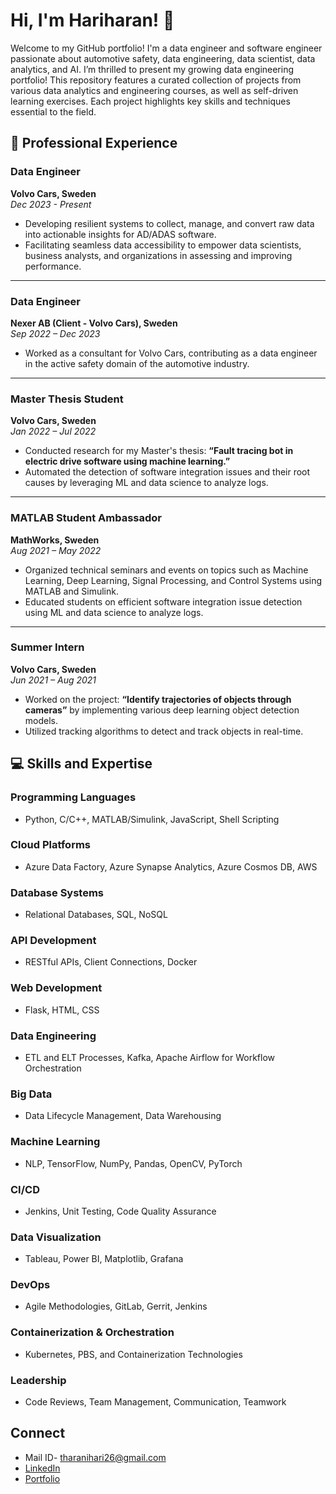# Hi, I'm Hariharan! 👋
Welcome to my GitHub portfolio! 
I'm a data engineer and software engineer passionate about automotive safety, data engineering, data scientist, data analytics, and AI. I’m thrilled to present my growing data engineering portfolio! This repository features a curated collection of projects from various data analytics and engineering courses, as well as self-driven learning exercises. Each project highlights key skills and techniques essential to the field.

## 💼 Professional Experience

### Data Engineer  
**Volvo Cars, Sweden**  
*Dec 2023 - Present*  
- Developing resilient systems to collect, manage, and convert raw data into actionable insights for AD/ADAS software.  
- Facilitating seamless data accessibility to empower data scientists, business analysts, and organizations in assessing and improving performance.  

---

### Data Engineer  
**Nexer AB (Client - Volvo Cars), Sweden**  
*Sep 2022 – Dec 2023*  
- Worked as a consultant for Volvo Cars, contributing as a data engineer in the active safety domain of the automotive industry.  

---

### Master Thesis Student  
**Volvo Cars, Sweden**  
*Jan 2022 – Jul 2022*  
- Conducted research for my Master's thesis: **“Fault tracing bot in electric drive software using machine learning.”**  
- Automated the detection of software integration issues and their root causes by leveraging ML and data science to analyze logs.  

---

### MATLAB Student Ambassador  
**MathWorks, Sweden**  
*Aug 2021 – May 2022*  
- Organized technical seminars and events on topics such as Machine Learning, Deep Learning, Signal Processing, and Control Systems using MATLAB and Simulink.  
- Educated students on efficient software integration issue detection using ML and data science to analyze logs.  

---

### Summer Intern  
**Volvo Cars, Sweden**  
*Jun 2021 – Aug 2021*  
- Worked on the project: **“Identify trajectories of objects through cameras”** by implementing various deep learning object detection models.  
- Utilized tracking algorithms to detect and track objects in real-time.  

## 💻 Skills and Expertise

### Programming Languages
- Python, C/C++, MATLAB/Simulink, JavaScript, Shell Scripting

### Cloud Platforms
- Azure Data Factory, Azure Synapse Analytics, Azure Cosmos DB, AWS

### Database Systems
- Relational Databases, SQL, NoSQL

### API Development
- RESTful APIs, Client Connections, Docker

### Web Development
- Flask, HTML, CSS

### Data Engineering
- ETL and ELT Processes, Kafka, Apache Airflow for Workflow Orchestration

### Big Data
- Data Lifecycle Management, Data Warehousing

### Machine Learning
- NLP, TensorFlow, NumPy, Pandas, OpenCV, PyTorch

### CI/CD
- Jenkins, Unit Testing, Code Quality Assurance

### Data Visualization
- Tableau, Power BI, Matplotlib, Grafana

### DevOps
- Agile Methodologies, GitLab, Gerrit, Jenkins

### Containerization & Orchestration
- Kubernetes, PBS, and Containerization Technologies

### Leadership
- Code Reviews, Team Management, Communication, Teamwork

## Connect
- Mail ID- tharanihari26@gmail.com
- [LinkedIn](https://www.linkedin.com/in/hariharan-gopinath-290a51169/)
- [Portfolio](https://hariharandata.github.io/hariharan.github.io/)
